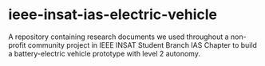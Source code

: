 # ieee-insat-ias-electric-vehicle
A repository containing research documents we used throughout a non-profit community project in IEEE INSAT Student Branch IAS Chapter to build a battery-electric vehicle prototype with level 2 autonomy.
